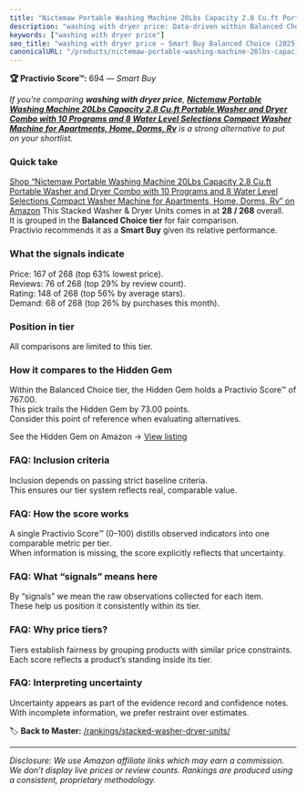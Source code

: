 ```yaml
---
title: "Nictemaw Portable Washing Machine 20Lbs Capacity 2.8 Cu.ft Portable Washer and Dryer Combo with 10 Programs and 8 Water Level Selections Compact Washer Machine for Apartments, Home, Dorms, Rv"
description: "washing with dryer price: Data-driven within Balanced Choice ranking using the Practivio Score™. Positioned by quality, value, demand, findability, momentum."
keywords: ["washing with dryer price"]
seo_title: "washing with dryer price — Smart Buy Balanced Choice (2025)"
canonicalURL: "/products/nictemaw-portable-washing-machine-20lbs-capacity-28-cuft-portable-washer-and-dryer-combo-with-10-programs-and-8-water-level-selections-compact-washer-machine-for-apartments-home-dorms-rv-B0C8CS7DHN/"
---
```


**🏆 Practivio Score™:** 694 — _Smart Buy_


*If you're comparing **washing with dryer price**, **[Nictemaw Portable Washing Machine 20Lbs Capacity 2.8 Cu.ft Portable Washer and Dryer Combo with 10 Programs and 8 Water Level Selections Compact Washer Machine for Apartments, Home, Dorms, Rv](https://www.amazon.com/dp/B0C8CS7DHN?tag=practivio-20)** is a strong alternative to put on your shortlist.*
### Quick take
[Shop “Nictemaw Portable Washing Machine 20Lbs Capacity 2.8 Cu.ft Portable Washer and Dryer Combo with 10 Programs and 8 Water Level Selections Compact Washer Machine for Apartments, Home, Dorms, Rv” on Amazon](https://www.amazon.com/dp/B0C8CS7DHN?tag=practivio-20)
This Stacked Washer & Dryer Units comes in at **28 / 268** overall.  
It is grouped in the **Balanced Choice tier** for fair comparison.  
Practivio recommends it as a **Smart Buy** given its relative performance.

### What the signals indicate
Price: 167 of 268 (top 63% lowest price).  
Reviews: 76 of 268 (top 29% by review count).  
Rating: 148 of 268 (top 56% by average stars).  
Demand: 68 of 268 (top 26% by purchases this month).

### Position in tier
All comparisons are limited to this tier.

### How it compares to the Hidden Gem
Within the Balanced Choice tier, the Hidden Gem holds a Practivio Score™ of 767.00.  
This pick trails the Hidden Gem by 73.00 points.  
Consider this point of reference when evaluating alternatives.  

See the Hidden Gem on Amazon → [View listing](https://www.amazon.com/dp/B09YLKMHLH?tag=practivio-20)

### FAQ: Inclusion criteria
Inclusion depends on passing strict baseline criteria.  
This ensures our tier system reflects real, comparable value.

### FAQ: How the score works
A single Practivio Score™ (0–100) distills observed indicators into one comparable metric per tier.  
When information is missing, the score explicitly reflects that uncertainty.

### FAQ: What “signals” means here
By “signals” we mean the raw observations collected for each item.  
These help us position it consistently within its tier.

### FAQ: Why price tiers?
Tiers establish fairness by grouping products with similar price constraints.  
Each score reflects a product’s standing inside its tier.

### FAQ: Interpreting uncertainty
Uncertainty appears as part of the evidence record and confidence notes.  
With incomplete information, we prefer restraint over estimates.


🏷️ **Back to Master:** [/rankings/stacked-washer-dryer-units/](/rankings/stacked-washer-dryer-units/)

---
_Disclosure: We use Amazon affiliate links which may earn a commission. We don’t display live prices or review counts. Rankings are produced using a consistent, proprietary methodology._
